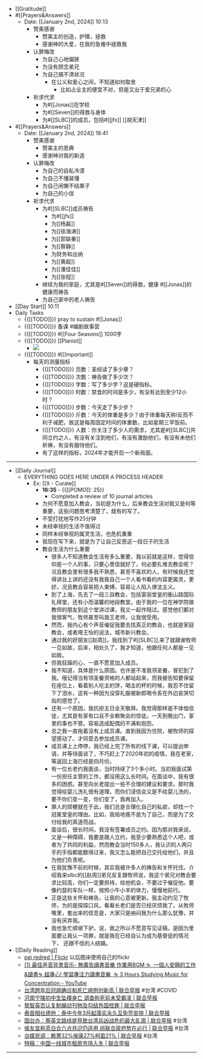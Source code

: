 - [[Gratitude]]
- #[[Prayers&Answers]]
    - Date: [[January 2nd, 2024]] 10:13
        - 赞美感谢
            - 赞美主的创造，护理，拯救
            - 感谢神的大爱，在我的急难中拯救我
        - 认罪悔改
            - 为自己心地偏狭
            - 为没有顾念弟兄
            - 为自己搞不清状况
                - 在公义和爱心之间，不知道如何取舍
                    - 比如占业主的便宜不对，但是又出于爱兄弟的心
        - 祈求代求
            - 为#[[Jonas]]在学校
            - 为#[[Seven]]的得救与身体
            - 为#[[SLBC]]的成员，包括#[[jfx]] [[胡天津]]
- #[[Prayers&Answers]]
    - Date: [[January 2nd, 2024]] 18:41
        - 赞美感谢
            - 赞美主的恩典
            - 感谢神对我的新造
        - 认罪悔改
            - 为自己的自私冷漠
            - 为自己不懂装懂
            - 为自己闲懒不结果子
            - 为自己的小信
        - 祈求代求
            - 为#[[SLBC]]成员祷告
                - 为#[[jfx]]
                - 为[[杨磊]]
                - 为[[徐海涛]]
                - 为[[郭联秦]]
                - 为[[蔡静]]
                - 为财务和出纳
                - 为[[黄超]]
                - 为[[潘佳佳]]
                - 为[[张程]]
            - 继续为我的家庭，尤其是#[[Seven]]的得救，健康 #[[Jonas]]的健康而祷告
            - 为自己家中的老人祷告
- [[Day Start]] 10:11
- Daily Tasks
    - {{[[TODO]]}} pray to sustain #[[Jonas]]
    - {{[[TODO]]}} 备课 #编剧故事营
    - {{[[TODO]]}} #[[Four Seasons]] 1000字
    - {{[[TODO]]}} [[Planist]]
        - ![](https://firebasestorage.googleapis.com/v0/b/firescript-577a2.appspot.com/o/imgs%2Fapp%2Fhaozhongwen%2F2Ktm8T1sCs.png?alt=media&token=c96ff832-fd88-4401-8029-8ef2655ca7bc)
    - {{[[TODO]]}} #[[Important]]
        - 每天的测量指标
            - {{[[TODO]]}} 页数：圣经读了多少章？
            - {{[[TODO]]}} 次数：祷告做了多少次？
            - {{[[TODO]]}} 字数：写了多少字？这是硬指标。
            - {{[[TODO]]}} 时数：禁食的时间是多少，有没有达到至少12小时？
            - {{[[TODO]]}} 步数：今天走了多少步？
            - {{[[TODO]]}} 斤数：今天的体重是多少？由于体重每天称l反而不利于减肥，故这是每周固定时间的体重数，比如星期三早饭前。
            - {{[[TODO]]}} 人数：你关注了多少人的需求，尤其是#[[SLBC]]共同立约之人，有没有关注到他们，有没有激励他们，有没有未他们祈祷，有没有服侍他们。
            - 有了这样的指标，2024年才能开启一个新局面。
- ---
- [[Daily Journal]] 
    - EVERYTHING GOES HERE UNDER A PROCESS HEADER
        - Ex: [[X - Curate]]
            - **16:35** - {{[[POMO]]: 25}}
                -  Completed a review of 10 journal articles
            - 为何不愿意加入教会，当初是为什么，后来教会生活对我又是何等重要，这些问题思考清楚了，就有的写了。
            - 不受打扰地写作25分钟
            - 未经审视的生活不值得过
            - 同样未经审视的属灵生活，也危机重重
            - 我现在写下来，就是为了让自己反思这一段日子的生活
            - 教会生活为什么重要
                - 很多人不知道教会生活有多么重要，我以前就是这样，觉得信仰是一个人的事，只要心里信就好了，何必要扎堆去教会呢？况且教会里有很多我不熟悉，甚至不喜欢的人，有时候我还觉得讲台上讲的还没有我我自己一个人看书看的内容更属灵，更好。况且教会容易把人束缚，容易让人陷入律法主义。
                - 到了上海，先去了一段三自教会，包括富丽堂皇的衡山路国际礼拜堂，还有小而温馨的地段教堂。由于我的一位在神学院做教师的朋友到这个堂讲过课，我又一起作陪过。感觉他们都对我很客气，牧师甚至叫我王老师，让我很受用。
                - 然而，我内心有个声音催促我要去找真正的教会，也就是家庭教会，或者用王怡的说法，城市新兴教会。
                - 通过我的好朋友[[赵周]]，我找到了#[[SLBC]],来了就跟谢牧师一见如故，后来，相处久了，我才知道，他跟任何人都是一见如故。
                - 但我狂躁的心，一直不愿意加入成员。
                - 我不知道，具体是什么原因。也许是不准我领圣餐，冒犯到了我。哦记得当有领圣餐资格的人都站起来，而我被告知要保留在座位上，看着别人吃主的饼，喝主的杯的时候，我忍不住留下了泪水，这有一种因为没穿礼服被新郎喝令丢在外边哀哭切齿的感觉了。
                - 还有一个原因，我抗拒主日全天敬拜。我觉得那样是不体恤信徒，尤其是有家有口且不全赖聚会的信徒。一天到晚出门，家里的事也不管。容易造成配偶的不满和抱怨。
                - 总之我一直拖着没有上成员课。直到我因为住院，被牧师的探望感动了。才同意去参加成员课。
                - 成员课上上停停，我已经上完了所有的线下课，可以提出申请，并等待面谈了，不巧赶上了2020年初的疫情，我在老家，等返回上海已经是四月份。
                - 有一位长老约我面谈，当时持续了3个多小时。当初我面试第一份担任主管的工作，都没用这么长时间。在面谈中，我有很多的困惑。甚至向长老提出一些不合理的建议和要求。那时我觉得给婴儿洗礼很有道理，而你们浸信会又是不给婴儿洗的，要不你们变一变，你们变了，我再加入。
                - 罪人的顽梗就在于此，我们总是合理化自己的私欲，却找一个冠冕堂皇的理由。比如，我局地我不是为了自己，而是为了交付给我的真道而战。
                - 面谈后，很长时间，我没有签署成员之约。因为那对我来说，又是一种障碍，我要是跟人立约，我至少要熟悉这个人吧，或者为了共同的利益，然而教会当时150多人，我认识的人两只手的手指都能数得过来，我又怎么能把自己交托给他们，并且为他们负责呢。
                - 在我犹豫不前的时候，其实我被许多人的祷告和关怀托住。介绍我来slbc的[[赵周]]弟兄反复跟牧师说，我这个弟兄对教会要求比较高，你们一定要担待，给他机会，不要过于催促他。要像约瑟的车队一样，按照小牛小羊的体力，慢慢地前行。
                - 正是这些关怀和祷告，让我的心意被更新。我主动约见了牧师，为的是探探口风，看看长老们是否已经厌烦我了。从牧师嘴里，套出来的信息是，大家只是纳闷我为什么那么犹豫，并没有厌弃我。
                - 我也急忙顺坡下驴。说，我之所以不愿意写见证稿，是因为里面要让我认一项罪，就是我在已经自认为成为基督徒的情况下，  还跟不信的人结婚。
- [[Daily Reading]]
    - [pei redred | Flickr](https://www.flickr.com/photos/lookoo/) 以后图床使用自己的flickr
    - [(1) 最佳声音背景音乐- 無廣告讀書音樂 作業用BGM ☕  一個人安靜的工作&讀書☕ 超專心! 學習專注力讀書音樂  ☕ 3 Hours Studying Music for Concentration - YouTube](https://www.youtube.com/watch?v=1vvyyhteIv4&t=215s)
    - [台湾跨年后冠病确诊和死亡病例创新高 | 联合早报](https://www.zaobao.com.sg/realtime/china/story20240102-1459511) #台湾 #COVID
    - [河南宁陵初中生坠楼身亡 调查称死前未受霸凌 | 联合早报](https://www.zaobao.com.sg/realtime/china/story20240102-1459513)
    - [黎智英否认复制煽动刊物及勾结外国控罪 | 联合早报](https://www.zaobao.com.sg/realtime/china/story20240102-1459486)
    - [泰首相社德他：泰中今年3月起落实永久互免签安排 | 联合早报](https://www.zaobao.com.sg/realtime/china/story20240102-1459483)
    - [国台办：蔡英文路线是导致台湾兵凶战危的最大乱源 | 联合早报](https://www.zaobao.com.sg/realtime/china/story20240102-1459472) #台湾
    - [侯友宜称蓝白合六点共识仍适用 组联合政府势在必行 | 联合早报](https://www.zaobao.com.sg/realtime/china/story20240102-1459458) #台湾
    - [台媒民调：赖萧32%侯康27%柯盈21% | 联合早报](https://www.zaobao.com.sg/realtime/china/story20240102-1459454) #台湾
    - [特稿：中国一线城市租房市场入冬 | 联合早报](https://www.zaobao.com.sg/news/china/story20240101-1459386)
- ---
